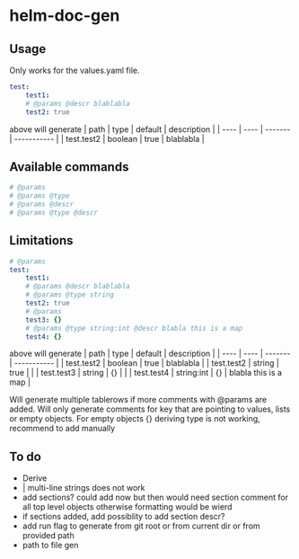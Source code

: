 helm-doc-gen
============

## Usage
Only works for the values.yaml file.
```yaml
test:
    test1:
    # @params @descr blablabla
    test2: true
```

above will generate
| path | type | default | description |
| ---- | ---- | ------- | ----------- |
| test.test2 | boolean | true | blablabla |

## Available commands
```yaml
# @params
# @params @type
# @params @descr
# @params @type @descr
```

## Limitations
```yaml
# @params
test:
    test1:
    # @params @descr blablabla
    # @params @type string
    test2: true
    # @params
    test3: {}
    # @params @type string:int @descr blabla this is a map
    test4: {}
```

above will generate
| path | type | default | description |
| ---- | ---- | ------- | ----------- |
| test.test2 | boolean | true | blablabla |
| test.test2 | string | true |  |
| test.test3 | string | {} |  |
| test.test4 | string:int | {} | blabla this is a map |

Will generate multiple tablerows if more comments with @params are added.
Will only generate comments for key that are pointing to values, lists or empty objects.
For empty objects {} deriving type is not working, recommend to add manually

## To do
- Derive 
- | multi-line strings does not work
- add sections? could add now but then would need section comment for all top level objects otherwise formatting would be wierd
- if sections added, add possiblity to add section descr?
- add run flag to generate from git root or from current dir or from provided path
- path to file gen


